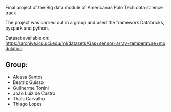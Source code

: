 Final project of the Big data module of Americanas Polo Tech data science track

The project was carried out in a group and used the framework Databricks, pyspark and python.

Dataset available on: https://archive.ics.uci.edu/ml/datasets/Gas+sensor+array+temperature+modulation

## Group:
- Alessa Santos
- Beatriz Guisso
- Guilherme Tonini
- João Luiz de Castro
- Thais Carvalho
- Thiago Lopes